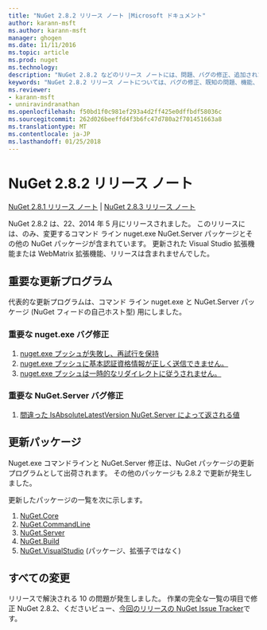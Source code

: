 ```yaml
---
title: "NuGet 2.8.2 リリース ノート |Microsoft ドキュメント"
author: karann-msft
ms.author: karann-msft
manager: ghogen
ms.date: 11/11/2016
ms.topic: article
ms.prod: nuget
ms.technology: 
description: "NuGet 2.8.2 などのリリース ノートには、問題、バグの修正、追加された機能、および Dcr が知られています。"
keywords: "NuGet 2.8.2 リリース ノートについては、バグの修正、既知の問題、機能、Dcr を追加します。"
ms.reviewer:
- karann-msft
- unniravindranathan
ms.openlocfilehash: f50bd1f0c981ef293a4d2ff425e0dffbdf58036c
ms.sourcegitcommit: 262d026beeffd4f3b6fc47d780a2f701451663a8
ms.translationtype: MT
ms.contentlocale: ja-JP
ms.lasthandoff: 01/25/2018
---
```

# <a name="nuget-282-release-notes"></a>NuGet 2.8.2 リリース ノート

[NuGet 2.8.1 リリース ノート](../release-notes/nuget-2.8.1.md) | [NuGet 2.8.3 リリース ノート](../release-notes/nuget-2.8.3.md)

NuGet 2.8.2 は、22、2014 年 5 月にリリースされました。  このリリースには、のみ、変更するコマンド ライン nuget.exe NuGet.Server パッケージとその他の NuGet パッケージが含まれています。  更新された Visual Studio 拡張機能または WebMatrix 拡張機能、リリースは含まれませんでした。

## <a name="notable-updates"></a>重要な更新プログラム

代表的な更新プログラムは、コマンド ライン nuget.exe と NuGet.Server パッケージ (NuGet フィードの自己ホスト型) 用にしました。

### <a name="important-nugetexe-bug-fixes"></a>重要な nuget.exe バグ修正

1. [nuget.exe プッシュが失敗し、再試行を保持](https://nuget.codeplex.com/workitem/4000)
1. [nuget.exe プッシュに基本認証資格情報が正しく送信できません。](https://nuget.codeplex.com/workitem/4109)
1. [nuget.exe プッシュは一時的なリダイレクトに従うされません。](https://nuget.codeplex.com/workitem/4050)

### <a name="important-nugetserver-bug-fix"></a>重要な NuGet.Server バグ修正

1. [間違った IsAbsoluteLatestVersion NuGet.Server によって返される値](https://nuget.codeplex.com/workitem/4147)

## <a name="packages-updated"></a>更新パッケージ

Nuget.exe コマンドラインと NuGet.Server 修正は、NuGet パッケージの更新プログラムとして出荷されます。  その他のパッケージも 2.8.2 で更新が発生しました。

更新したパッケージの一覧を次に示します。

1. [NuGet.Core](https://www.nuget.org/packages/NuGet.Core/)
1. [NuGet.CommandLine](https://www.nuget.org/packages/NuGet.CommandLine/)
1. [NuGet.Server](https://www.nuget.org/packages/NuGet.Server/)
1. [NuGet.Build](https://www.nuget.org/packages/NuGet.Build/)
1. [NuGet.VisualStudio](https://www.nuget.org/packages/NuGet.VisualStudio/) (パッケージ、拡張子ではなく)

## <a name="all-changes"></a>すべての変更
リリースで解決される 10 の問題が発生しました。 作業の完全な一覧の項目で修正 NuGet 2.8.2、くださいビュー、[今回のリリースの NuGet Issue Tracker](https://nuget.codeplex.com/workitem/list/advanced?keyword=&status=All&type=All&priority=All&release=NuGet%202.8.2&assignedTo=All&component=All&sortField=LastUpdatedDate&sortDirection=Descending&page=0&reasonClosed=All)です。
